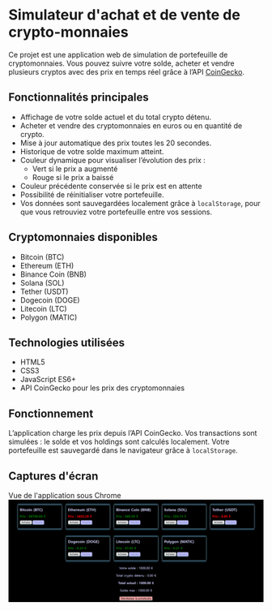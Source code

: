 
# Simulateur d'achat et de vente de crypto-monnaies
Ce projet est une application web de simulation de portefeuille de cryptomonnaies.
Vous pouvez suivre votre solde, acheter et vendre plusieurs cryptos avec des prix en temps réel grâce à l’API [CoinGecko](https://www.coingecko.com).

## Fonctionnalités principales

 * Affichage de votre solde actuel et du total crypto détenu.
* Acheter et vendre des cryptomonnaies en euros ou en quantité de crypto.
* Mise à jour automatique des prix toutes les 20 secondes.
* Historique de votre solde maximum atteint.
* Couleur dynamique pour visualiser l’évolution des prix :
   * Vert si le prix a augmenté
   * Rouge si le prix a baissé
 * Couleur précédente conservée si le prix est en attente
* Possibilité de réinitialiser votre portefeuille.
* Vos données sont sauvegardées localement grâce à `localStorage`, pour que vous retrouviez votre portefeuille entre vos sessions.

## Cryptomonnaies disponibles

* Bitcoin (BTC)
* Ethereum (ETH)
* Binance Coin (BNB)
* Solana (SOL)
* Tether (USDT)
* Dogecoin (DOGE)
* Litecoin (LTC)
* Polygon (MATIC)

## Technologies utilisées

* HTML5
* CSS3
* JavaScript ES6+
* API CoinGecko pour les prix des cryptomonnaies

## Fonctionnement

L’application charge les prix depuis l’API CoinGecko.
Vos transactions sont simulées : le solde et vos holdings sont calculés localement.
Votre portefeuille est sauvegardé dans le navigateur grâce à `localStorage`.

## Captures d'écran
Vue de l'application sous Chrome
![Vue de l'application sous Chrome](images/screenshot.png)
